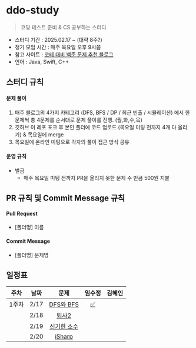 # ddo-study

> 코딩 테스트 준비 & CS 공부하는 스터디

- 스터디 기간 : 2025.02.17 ~ (대략 8주?)
- 정기 모임 시간 : 매주 목요일 오후 9시쯤
- 참고 사이트 : [코테 대비 백준 문제 추천 블로그](https://covenant.tistory.com/224)
- 언어 : Java, Swift, C++

## 스터디 규칙

#### 문제 풀이

1. 매주 블로그의 4가지 카테고리 (DFS, BFS / DP / 최근 빈출 / 시뮬레이션) 에서 한문제씩 총 4문제를 순서대로 문제 풀이를 진행. (월,화,수,목)
2. 깃허브 이 레포 포크 후 본인 폴더에 코드 업로드 (목요일 미팅 전까지 4개 다 올리기) & 목요일에 merge
3. 목요일에 온라인 미팅으로 각자의 풀이 접근 방식 공유

#### 운영 규칙

- 벌금
    - 매주 목요일 미팅 전까지 PR을 올리지 못한 문제 수 만큼 500원 지불

## PR 규칙 및 Commit Message 규칙

#### Pull Request

- [폴더명] 이름

#### Commit Message

- [폴더명] 문제명

## 일정표

| **주차** | **날짜** | **문제** | **임수정** | **김혜인** |
|:-:|:-:|:-:|:-:|:-:|
| 1주차 | 2/17 | [DFS와 BFS](https://www.acmicpc.net/problem/1260) | [✅](https://github.com/sio2whocodes/DDO-study/blob/main/sujeong/1260.swift) |  |
|  | 2/18 | [퇴사2](https://www.acmicpc.net/problem/15486) |  |  |
|  | 2/19 | [신기한 소수](https://www.acmicpc.net/problem/2023) |  |  |
|  | 2/20 | [iSharp](https://www.acmicpc.net/problem/3568) |  |  |
